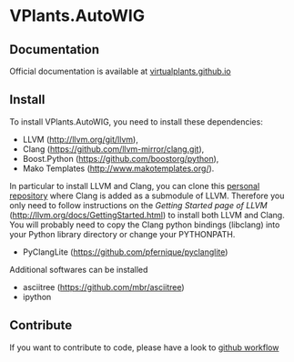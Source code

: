 # VPlants.AutoWIG

## Documentation

Official documentation is available at [virtualplants.github.io](http://virtualplants.github.io)

## Install

To install VPlants.AutoWIG, you need to install these dependencies:
  - LLVM (http://llvm.org/git/llvm),
  - Clang (https://github.com/llvm-mirror/clang.git),
  - Boost.Python (https://github.com/boostorg/python),
  - Mako Templates (http://www.makotemplates.org/).
  
In particular to install LLVM and Clang, you can clone this [personal repository](https://github.com/pfernique/llvm) where Clang is added as a submodule of LLVM.
Therefore you only need to follow instructions on the *Getting Started page of LLVM* (http://llvm.org/docs/GettingStarted.html) to install both LLVM and Clang.
You will probably need to copy the Clang python bindings (libclang) into your Python library directory or change your PYTHONPATH.

- PyClangLite (https://github.com/pfernique/pyclanglite)

Additional softwares can be installed
  - asciitree (https://github.com/mbr/asciitree)
  - ipython

## Contribute

If you want to contribute to code, please have a look to [github workflow](http://virtualplants.github.io/contribute/devel/git-workflow.html)
